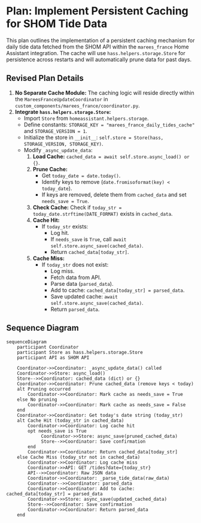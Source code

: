# Plan: Implement Persistent Caching for SHOM Tide Data

This plan outlines the implementation of a persistent caching mechanism for daily tide data fetched from the SHOM API within the `marees_france` Home Assistant integration. The cache will use `hass.helpers.storage.Store` for persistence across restarts and will automatically prune data for past days.

## Revised Plan Details

1.  **No Separate Cache Module:** The caching logic will reside directly within the `MareesFranceUpdateCoordinator` in `custom_components/marees_france/coordinator.py`.
2.  **Integrate `hass.helpers.storage.Store`:**
    *   Import `Store` from `homeassistant.helpers.storage`.
    *   Define constants: `STORAGE_KEY = "marees_france_daily_tides_cache"` and `STORAGE_VERSION = 1`.
    *   Initialize the store in `__init__`: `self.store = Store(hass, STORAGE_VERSION, STORAGE_KEY)`.
    *   Modify `_async_update_data`:
        1.  **Load Cache:** `cached_data = await self.store.async_load() or {}`.
        2.  **Prune Cache:**
            *   Get `today_date = date.today()`.
            *   Identify keys to remove (`date.fromisoformat(key) < today_date`).
            *   If keys are removed, delete them from `cached_data` and set `needs_save = True`.
        3.  **Check Cache:** Check if `today_str = today_date.strftime(DATE_FORMAT)` exists in `cached_data`.
        4.  **Cache Hit:**
            *   If `today_str` exists:
                *   Log hit.
                *   If `needs_save` is `True`, call `await self.store.async_save(cached_data)`.
                *   Return `cached_data[today_str]`.
        5.  **Cache Miss:**
            *   If `today_str` does not exist:
                *   Log miss.
                *   Fetch data from API.
                *   Parse data (`parsed_data`).
                *   Add to cache: `cached_data[today_str] = parsed_data`.
                *   Save updated cache: `await self.store.async_save(cached_data)`.
                *   Return `parsed_data`.

## Sequence Diagram

```mermaid
sequenceDiagram
    participant Coordinator
    participant Store as hass.helpers.storage.Store
    participant API as SHOM API

    Coordinator->>Coordinator: _async_update_data() called
    Coordinator->>Store: async_load()
    Store-->>Coordinator: cached_data (dict) or {}
    Coordinator->>Coordinator: Prune cached_data (remove keys < today)
    alt Pruning occurred
        Coordinator->>Coordinator: Mark cache as needs_save = True
    else No pruning
        Coordinator->>Coordinator: Mark cache as needs_save = False
    end
    Coordinator->>Coordinator: Get today's date string (today_str)
    alt Cache Hit (today_str in cached_data)
        Coordinator->>Coordinator: Log cache hit
        opt needs_save is True
             Coordinator->>Store: async_save(pruned_cached_data)
             Store-->>Coordinator: Save confirmation
        end
        Coordinator->>Coordinator: Return cached_data[today_str]
    else Cache Miss (today_str not in cached_data)
        Coordinator->>Coordinator: Log cache miss
        Coordinator->>API: GET /tides?date={today_str}
        API-->>Coordinator: Raw JSON data
        Coordinator->>Coordinator: _parse_tide_data(raw_data)
        Coordinator-->>Coordinator: parsed_data
        Coordinator->>Coordinator: Add to cache: cached_data[today_str] = parsed_data
        Coordinator->>Store: async_save(updated_cached_data)
        Store-->>Coordinator: Save confirmation
        Coordinator->>Coordinator: Return parsed_data
    end
